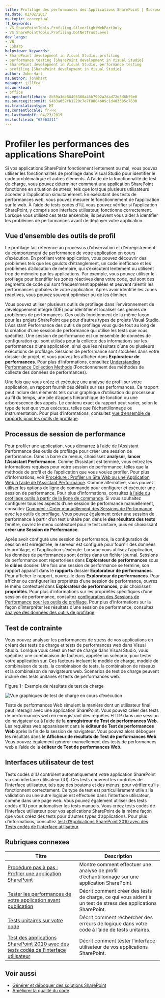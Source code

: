 ```yaml
---
title: Profilage des performances des Applications SharePoint | Microsoft Docs
ms.date: 02/02/2017
ms.topic: conceptual
f1_keywords:
- VS.SharePointTools.Profiling.SilverlightWebPartOnly
- VS.SharePointTools.Profiling.DotNetTrustLevel
dev_langs:
- VB
- CSharp
helpviewer_keywords:
- SharePoint development in Visual Studio, profiling
- performance testing [SharePoint development in Visual Studio]
- SharePoint development in Visual Studio, performance testing
- profiling [SharePoint development in Visual Studio]
author: John-Hart
ms.author: johnhart
manager: jillfra
ms.workload:
- office
ms.openlocfilehash: 8b59a3de88403300a46b7992a2dad72e3d6b59e0
ms.sourcegitcommit: 94b3a052fb1229c7e7f8804b09c1d403385c7630
ms.translationtype: MT
ms.contentlocale: fr-FR
ms.lasthandoff: 04/23/2019
ms.locfileid: "62563311"
---
```

# <a name="profile-the-performance-of-sharepoint-applications"></a>Profiler les performances des applications SharePoint

Si vos applications SharePoint fonctionnent lentement ou mal, vous pouvez utiliser les fonctionnalités de profilage dans Visual Studio pour identifier le code problématique et autres éléments. À l’aide de la fonctionnalité de test de charge, vous pouvez déterminer comment une application SharePoint fonctionne en situation de stress, tels que lorsque plusieurs utilisateurs accéder à l’application simultanément. En exécutant des tests de performances web, vous pouvez mesurer le fonctionnement de l’application sur le web. À l’aide de tests codés d’IU, vous pouvez vérifier si l’application SharePoint, y compris son interface utilisateur, fonctionne correctement. Lorsque vous utilisez ces tests ensemble, ils peuvent vous aider à identifier les problèmes de performances avant de déployer votre application.

## <a name="profile-tools-overview"></a>Vue d’ensemble des outils de profil

Le profilage fait référence au processus d’observation et d’enregistrement du comportement de performance de votre application en cours d’exécution. En profilant votre application, vous pouvez découvrir des problèmes tels que les goulots d’étranglement, un code inefficace et les problèmes d’allocation de mémoire, qui s’exécutent lentement ou utilisent trop de mémoire par les applications. Par exemple, vous pouvez utiliser le profilage pour identifier les zones réactives dans votre code, qui sont des segments de code qui sont fréquemment appelées et peuvent ralentir les performances globales de votre application. Après avoir identifié les zones réactives, vous pouvez souvent optimiser ou de les éliminer.

Vous pouvez utiliser plusieurs outils de profilage dans l’environnement de développement intégré (IDE) pour identifier et localiser ces genres de problèmes de performances. Ces outils fonctionnent de la même façon pour les projets SharePoint que pour d’autres types de projets Visual Studio. L’Assistant Performance des outils de profilage vous guide tout au long de la création d’une session de performance qui utilise les tests que vous spécifiez. Une session de performance est un ensemble de données de configuration qui sont utilisés pour la collecte des informations sur les performances d’une application, ainsi que les résultats d’une ou plusieurs exécutions de profilage. Sessions de performance sont stockées dans votre dossier de projet, et vous pouvez les afficher dans **Explorateur de performances**. Pour plus d’informations, consultez [Understanding Performance Collection Methods](../profiling/understanding-performance-collection-methods.md) (Fonctionnement des méthodes de collecte des données de performances).

Une fois que vous créez et exécutez une analyse de profil sur votre application, un rapport fournit des détails sur ses performances. Ce rapport peut inclure des éléments tels qu’un graphique d’utilisation du processeur au fil du temps, une pile d’appels hiérarchique de fonction ou une arborescence des appels. Le contenu exact du rapport peut varier, selon le type de test que vous exécutez, telles que l’échantillonnage ou instrumentation. Pour plus d’informations, consultez [vue d’ensemble de rapports pour les outils de profilage](http://go.microsoft.com/fwlink/?LinkId=224689).

## <a name="performance-session-process"></a>Processus de session de performance

Pour profiler une application, vous démarrez à l’aide de l’Assistant Performance des outils de profilage pour créer une session de performance. Dans la barre de menus, choisissez **analyser**, **lancer l’Assistant Performance**. Comme l’Assistant est terminé, vous entrez les informations requises pour votre session de performance, telles que la méthode de profil et de l’application que vous voulez profiler. Pour plus d'informations, voir [Procédure : Profiler un Site Web ou une Application Web à l’aide de l’Assistant Performance](http://go.microsoft.com/fwlink/?LinkId=224692). Comme alternative, vous pouvez utiliser les options de ligne de commande pour configurer et exécuter une session de performance. Pour plus d’informations, consultez [à l’aide du profilage outils à partir de la ligne de commande](http://go.microsoft.com/fwlink/?LinkId=224703). Si vous souhaitez configurer tous les aspects d’une session de performance manuellement, consultez [Comment : Créer manuellement des Sessions de Performance avec les outils de profilage](http://go.microsoft.com/fwlink/?LinkId=224691). Vous pouvez également créer une session de performance à partir d’un test unitaire par, dans le **des résultats des tests** fenêtre, ouvrez le menu contextuel pour le test unitaire, puis en choisissant **créer une Session de Performance**.

Après avoir configuré une session de performance, la configuration de session est enregistrée, le serveur est configuré pour fournir des données de profilage, et l’application s’exécute. Lorsque vous utilisez l’application, les données de performances sont écrites dans un fichier journal. Sessions de performance sont répertoriées dans **Explorateur de performances** sous le **cibles** dossier. Une fois une session de performance se termine, son rapport apparaît dans le **rapports** dossier **Explorateur de performances**. Pour afficher le rapport, ouvrez-le dans **Explorateur de performances**. Pour afficher ou configurer les propriétés d’une session de performance, ouvrez le menu contextuel dans **Explorateur de performances**, puis choisissez **propriétés**. Pour plus d’informations sur les propriétés spécifiques d’une session de performance, consultez [configuration des Sessions de Performance pour les outils de profilage](http://go.microsoft.com/fwlink/?LinkId=224694). Pour plus d’informations sur la façon d’interpréter les résultats d’une session de performance, consultez [analyse des données des outils de profilage](http://go.microsoft.com/fwlink/?LinkId=224704).

## <a name="stress-test"></a>Test de contrainte

Vous pouvez analyser les performances de stress de vos applications en créant des tests de charge et tests de performances web dans Visual Studio. Lorsque vous créez un test de charge dans Visual Studio, vous spécifiez une combinaison de facteurs, appelée un scénario, pour tester votre application sur. Ces facteurs incluent le modèle de charge, modèle de combinaison de tests, la combinaison de tests, la combinaison de réseaux et la combinaison de navigateurs web. Scénarios de test de charge peuvent inclure des tests unitaires et tests de performances web.

Figure 1 : Exemple de résultats de test de charge

![Vue graphiques de test de charge en cours d’exécution](../sharepoint/media/load-webgraphs.png "vue graphiques de test de charge en cours d’exécution")

Tests de performances Web simulent la manière dont un utilisateur final peut interagir avec une application SharePoint. Vous pouvez créer des tests de performances web en enregistrant des requêtes HTTP dans une session de navigateur ou à l’aide de la **enregistreur de Test de performances Web**. Les requêtes web apparaissent dans le **éditeur de Test de performances Web** après la fin de la session de navigateur. Vous pouvez alors déboguer les résultats dans le **Afficheur de résultats de Test de performances Web**. Vous pouvez également générer manuellement des tests de performances web à l’aide de la **éditeur de Test de performances Web**.

## <a name="test-user-interfaces"></a>Interfaces utilisateur de test

Tests codés d’IU contrôlent automatiquement votre application SharePoint via son interface utilisateur (IU). Ces tests couvrent les contrôles de l’interface utilisateur, tels que des boutons et des menus, pour vérifier qu’ils fonctionnent correctement. Ce type de test est particulièrement utile si la validation ou une autre logique est effectuée dans l’interface utilisateur, comme dans une page web. Vous pouvez également utiliser des tests codés d’IU pour automatiser les tests manuels. Vous créez tests codés de l’interface utilisateur pour vos applications SharePoint de la même façon que vous créez des tests pour d’autres types d’applications. Pour plus d’informations, consultez [test d’Applications SharePoint 2010 avec des Tests codés de l’interface utilisateur](../test/testing-sharepoint-2010-applications-with-coded-ui-tests.md).

## <a name="related-topics"></a>Rubriques connexes

|Titre|Description|
|-----------|-----------------|
|[Procédure pas à pas : Profiler une application SharePoint](../sharepoint/walkthrough-profiling-a-sharepoint-application.md)|Montre comment effectuer une analyse de profil d’échantillonnage sur une application SharePoint.|
|[Tester les performances de votre application avant publication](/azure/devops/test/load-test/run-performance-tests-app-before-release?view=vsts)|Décrit comment créer des tests de charge, ce qui vous aident à un test de stress des applications SharePoint.|
|[Tests unitaires sur votre code](../test/unit-test-your-code.md)|Décrit comment rechercher des erreurs de logique dans votre code à l’aide de tests unitaires.|
|[Test des applications SharePoint 2010 avec des tests codés de l’interface utilisateur](../test/testing-sharepoint-2010-applications-with-coded-ui-tests.md)|Décrit comment tester l’interface utilisateur de vos applications SharePoint.|

## <a name="see-also"></a>Voir aussi

- [Générer et déboguer des solutions SharePoint](../sharepoint/building-and-debugging-sharepoint-solutions.md)
- [Améliorer la qualité du code](../test/improve-code-quality.md)
